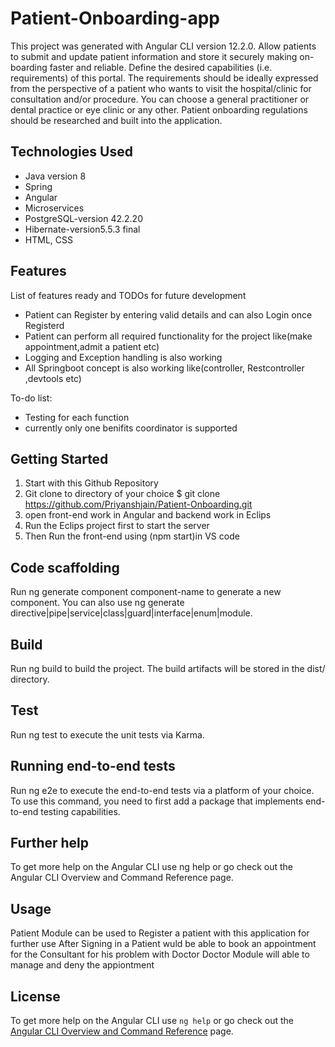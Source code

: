 # Patient-Onboarding-app
This project was generated with Angular CLI version 12.2.0. Allow patients to submit and update patient information and store it securely making on- boarding faster and reliable. Define the desired capabilities (i.e. requirements) of this portal. The requirements should be ideally expressed from the perspective of a patient who wants to visit the hospital/clinic for consultation and/or procedure. You can choose a general practitioner or dental practice or eye clinic or any other. Patient onboarding regulations should be researched and built into the application.

## Technologies Used
* Java version 8
* Spring
* Angular
* Microservices
* PostgreSQL-version 42.2.20 
* Hibernate-version5.5.3 final
* HTML, CSS 

## Features
List of features ready and TODOs for future development

* Patient can Register by entering valid details and can also Login once Registerd
* Patient can perform all required functionality for the project like(make appointment,admit a patient etc)
* Logging and Exception handling is also working 
* All Springboot concept is also working like(controller, Restcontroller ,devtools etc)

To-do list:
* Testing for each function
* currently only one benifits coordinator is supported


## Getting Started
1. Start with this Github Repository
2. Git clone to directory of your choice $ git clone https://github.com/Priyanshjain/Patient-Onboarding.git
3. open front-end work in Angular and backend work in Eclips
4. Run the Eclips project first to start the server 
5. Then Run the front-end using (npm start)in VS code

## Code scaffolding
Run ng generate component component-name to generate a new component. You can also use ng generate directive|pipe|service|class|guard|interface|enum|module.

## Build
Run ng build to build the project. The build artifacts will be stored in the dist/ directory.

## Test
Run ng test to execute the unit tests via Karma.

## Running end-to-end tests
Run ng e2e to execute the end-to-end tests via a platform of your choice. To use this command, you need to first add a package that implements end-to-end testing capabilities.

## Further help
To get more help on the Angular CLI use ng help or go check out the Angular CLI Overview and Command Reference page.

## Usage
Patient Module can be used to Register a patient with this application for further use
After Signing in a Patient wuld be able to book an appointment for the Consultant for his problem with Doctor
Doctor Module will able to manage and deny the appiontment

## License

To get more help on the Angular CLI use `ng help` or go check out the [Angular CLI Overview and Command Reference](https://angular.io/cli) page.
